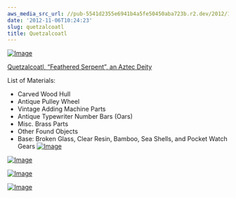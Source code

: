 ```yaml
---
aws_media_src_url: //pub-5541d2355e6941b4a5fe50450aba723b.r2.dev/2012/11/quetzalcoatl-side.jpg
date: '2012-11-06T10:24:23'
slug: quetzalcoatl
title: Quetzalcoatl
---
```


 [![Image](//pub-5541d2355e6941b4a5fe50450aba723b.r2.dev/2012/11/quetzalcoatl-side.jpg?w=487)](//pub-5541d2355e6941b4a5fe50450aba723b.r2.dev/2012/11/quetzalcoatl-side.jpg)

 [Quetzalcoatl, “Feathered Serpent”, an Aztec Deity](//pub-5541d2355e6941b4a5fe50450aba723b.r2.dev/2012/11/quetzalcoatl-side.jpg)

 List of Materials:

  * Carved Wood Hull
 * Antique Pulley Wheel
 * Vintage Adding Machine Parts
 * Antique Typewriter Number Bars (Oars)
 * Misc. Brass Parts
 * Other Found Objects
 * Base: Broken Glass, Clear Resin, Bamboo, Sea Shells, and Pocket Watch Gears
  [![Image](//pub-5541d2355e6941b4a5fe50450aba723b.r2.dev/2012/11/quetzalcoatl-mid.jpg?w=487)](//pub-5541d2355e6941b4a5fe50450aba723b.r2.dev/2012/11/quetzalcoatl-mid.jpg)

 [![Image](//pub-5541d2355e6941b4a5fe50450aba723b.r2.dev/2012/11/quetzalcoatl-bow.jpg?w=487)](//pub-5541d2355e6941b4a5fe50450aba723b.r2.dev/2012/11/quetzalcoatl-bow.jpg)

 [![Image](//pub-5541d2355e6941b4a5fe50450aba723b.r2.dev/2012/11/quetzalcoatl-stern.jpg?w=487)](//pub-5541d2355e6941b4a5fe50450aba723b.r2.dev/2012/11/quetzalcoatl-stern.jpg)

 [![Image](//pub-5541d2355e6941b4a5fe50450aba723b.r2.dev/2012/11/quetzalcoatl.jpg?w=487)](//pub-5541d2355e6941b4a5fe50450aba723b.r2.dev/2012/11/quetzalcoatl.jpg)